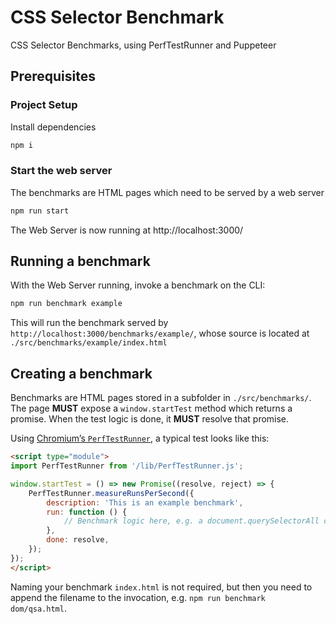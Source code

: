 # CSS Selector Benchmark

CSS Selector Benchmarks, using PerfTestRunner and Puppeteer

## Prerequisites

### Project Setup

Install dependencies

```bash
npm i
```

### Start the web server

The benchmarks are HTML pages which need to be served by a web server

```bash
npm run start
```

The Web Server is now running at http://localhost:3000/

## Running a benchmark

With the Web Server running, invoke a benchmark on the CLI:

```bash
npm run benchmark example
```

This will run the benchmark served by `http://localhost:3000/benchmarks/example/`, whose source is located at `./src/benchmarks/example/index.html`

## Creating a benchmark

Benchmarks are HTML pages stored in a subfolder in `./src/benchmarks/`. The page **MUST** expose a `window.startTest` method which returns a promise. When the test logic is done, it **MUST** resolve that promise.

Using [Chromium’s `PerfTestRunner`](https://chromium.googlesource.com/chromium/src/+/refs/heads/main/third_party/blink/perf_tests/resources/runner.js), a typical test looks like this:

```html
<script type="module">
import PerfTestRunner from '/lib/PerfTestRunner.js';

window.startTest = () => new Promise((resolve, reject) => {
	PerfTestRunner.measureRunsPerSecond({
		description: 'This is an example benchmark',
		run: function () {
			// Benchmark logic here, e.g. a document.querySelectorAll call in a loop
		},
		done: resolve,
	});
});
</script>
```

Naming your benchmark `index.html` is not required, but then you need to append the filename to the invocation, e.g. `npm run benchmark dom/qsa.html`.
